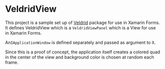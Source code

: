 # VeldridView

This project is a sample set up of [Veldrid](https://github.com/mellinoe/veldrid) package for use in Xamarin Forms. 
It defines VeldridView which is a `VeldridViewPanel` which is a View for use in Xamarin Forms.

An`IApplicationWindow` is defined separately and passed as argument to it.

Since this is a proof of concept, the application itself creates a colored quad in the center of the view and background color is chosen at random each frame.